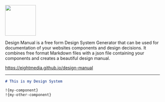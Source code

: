 <img src="https://raw.githubusercontent.com/EightMedia/design-manual/master/docs/assets/logo.png" height="100" />

Design Manual is a free form Design System Generator that can be used for documentation of your websites components and design decisions. It combines free format Markdown files with a json file containing your components and creates a beautiful design manual.

https://eightmedia.github.io/design-manual

---

```markdown
# This is my Design System

!{my-component}
!{my-other-component}
```